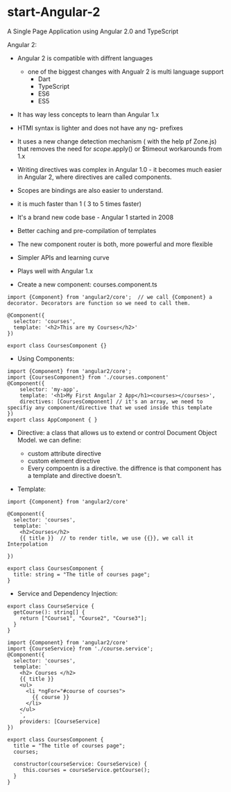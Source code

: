 # start-Angular-2
A Single Page Application using Angular 2.0 and TypeScript

Angular 2:
- Angular 2 is compatible with diffrent languages
  - one of the biggest changes with Angualr 2 is multi language support
    - Dart
    - TypeScript
    - ES6
    - ES5
- It has way less concepts to learn than Angular 1.x
- HTMl syntax is lighter and does not have any ng- prefixes
- It uses a new change detection mechanism ( with the help pf Zone.js) that removes the need for $scope.$apply() or $timeout workarounds from 1.x
- Writing directives was complex in Angular 1.0 - it becomes much easier in Angular 2, where directives are called components.
- Scopes are bindings are also easier to understand.
- it is much faster than 1 ( 3 to 5 times faster)
- It's a brand new code base - Angular 1 started in 2008
- Better caching and pre-compilation of templates
- The new component router is both, more powerful and more flexible
- Simpler APIs and learning curve
- Plays well with Angular 1.x



- Create a new component: courses.component.ts

```
import {Component} from 'angular2/core';  // we call {Component} a decorator. Decorators are function so we need to call them.

@Component({
  selector: 'courses', 
  template: '<h2>This are my Courses</h2>' 
})

export class CoursesComponent {}
```

- Using Components:

```
import {Component} from 'angular2/core';
import {CoursesComponent} from './courses.component'
@Component({
    selector: 'my-app',
    template: '<h1>My First Angular 2 App</h1><courses></courses>',
    directives: [CoursesComponent] // it's an array, we need to specifiy any component/directive that we used inside this template
})
export class AppComponent { }
```


- Directive: a class that allows us to extend or control Document Object Model. we can define:
  - custom attribute directive
  - custom element directive
  - Every compoentn is a directive. the diffrence is that component has a template and directive doesn't.


- Template:
```
import {Component} from 'angular2/core'

@Component({
  selector: 'courses',
  template: `
    <h2>Courses</h2>
    {{ title }}  // to render title, we use {{}}, we call it Interpolation
    `
})

export class CoursesComponent {
  title: string = "The title of courses page";
}

```

- Service and Dependency Injection:

```
export class CourseService {
  getCourse(): string[] {
    return ["Course1", "Course2", "Course3"];
  }
}

```

```
import {Component} from 'angular2/core'
import {CourseService} from './course.service';
@Component({
  selector: 'courses',
  template: `
    <h2> Courses </h2>
    {{ title }}  
    <ul>
      <li *ngFor="#course of courses">
        {{ course }}
      </li> 
    </ul>
    `,
    providers: [CourseService]
})

export class CoursesComponent {
  title = "The title of courses page";
  courses;

  constructor(courseService: CourseService) {
     this.courses = courseService.getCourse();
  }
}

```